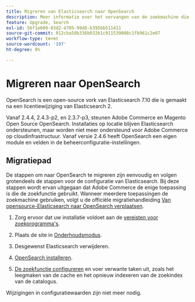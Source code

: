 ```yaml
---
title: Migreren van Elasticsearch naar OpenSearch
description: Meer informatie over het vervangen van de zoekmachine die wordt gebruikt voor installaties in Adobe Commerce en Magento Open Source.
feature: Upgrade, Search
exl-id: 56f1e609-83d2-4705-99d8-b395bb511411
source-git-commit: 012cba58b336b032b1c911539008c1fb961c2e07
workflow-type: tm+mt
source-wordcount: '197'
ht-degree: 0%

---
```


# Migreren naar OpenSearch

OpenSearch is een open-source vork van Elasticsearch 7.10 die is gemaakt na een licentiewijziging van Elasticsearch 2.

Vanaf 2.4.4, 2.4.3-p2, en 2.3.7-p3, steunen Adobe Commerce en Magento Open Source OpenSearch. Installaties op locatie blijven Elasticsearch ondersteunen, maar worden niet meer ondersteund voor Adobe Commerce op cloudinfrastructuur. Vanaf versie 2.4.6 heeft OpenSearch een eigen module en velden in de beheerconfiguratie-instellingen.

## Migratiepad

De stappen om naar OpenSearch te migreren zijn eenvoudig en volgen grotendeels de stappen voor de configuratie van Elasticsearch. Bij deze stappen wordt ervan uitgegaan dat Adobe Commerce de enige toepassing is die de zoekfunctie gebruikt. Wanneer meerdere toepassingen de zoekmachine gebruiken, volgt u de officiële migratiehandleiding [Van opensource-Elasticsearch naar OpenSearch verplaatsen](https://opensearch.org/blog/technical-posts/2021/10/moving-from-opensource-elasticsearch-to-opensearch/).

1. Zorg ervoor dat uw installatie voldoet aan de [vereisten voor zoekprogramma&#39;s](../../installation/prerequisites/search-engine/overview.md).

1. Plaats de site in [Onderhoudsmodus](../../installation/tutorials/maintenance-mode.md).

1. Desgewenst Elasticsearch verwijderen.

1. [OpenSearch installeren](https://opensearch.org/docs/latest/opensearch/install/important-settings/).

1. [De zoekfunctie configureren](../../configuration/search/configure-search-engine.md) en voer verwante taken uit, zoals het leegmaken van de cache en het opnieuw indexeren van de zoekindex van de catalogus.

Wijzigingen in configuratiewaarden zijn niet meer nodig.

